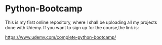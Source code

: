 # Python-Bootcamp
This is my first online repository, where I shall be uploading all my projects done with Udemy.
If you want to sign up for the course,the link is:

https://www.udemy.com/complete-python-bootcamp/
